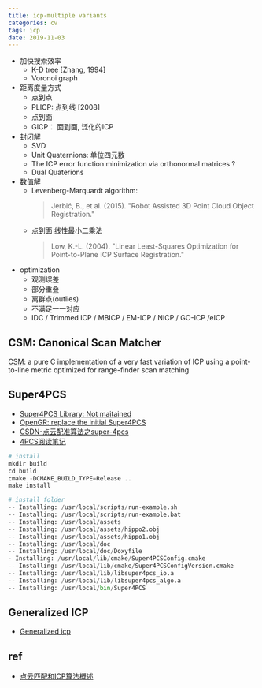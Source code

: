 ```yaml
---
title: icp-multiple variants
categories: cv
tags: icp
date: 2019-11-03
---
```


- 加快搜索效率
    - K-D tree [Zhang, 1994]
    - Voronoi graph
- 距离度量方式
    - 点到点
    - PLICP: 点到线 [2008]
    - 点到面
    - GICP： 面到面, 泛化的ICP
- 封闭解
    - SVD
    - Unit Quaternions: 单位四元数
    - The ICP error function minimization via orthonormal matrices ?
    - Dual Quaterions
- 数值解
    - Levenberg-Marquardt algorithm:
        > Jerbić, B., et al. (2015). "Robot Assisted 3D Point Cloud Object 
        Registration." 
    - 点到面 线性最小二乘法
        > Low, K.-L. (2004). "Linear Least-Squares Optimization for Point-to-Plane ICP Surface Registration."
- optimization
    - 观测误差
    - 部分重叠
    - 离群点(outlies)
    - 不满足一一对应
    - IDC / Trimmed ICP / MBICP / EM-ICP / NICP / GO-ICP /eICP

## CSM: Canonical Scan Matcher

[CSM](https://censi.science/software/csm/): a pure C implementation of a very fast variation of ICP using a point-to-line metric optimized for range-finder scan matching



## Super4PCS

- [Super4PCS Library: Not maitained ](http://nmellado.github.io/Super4PCS/)
- [OpenGR: replace the initial Super4PCS](https://storm-irit.github.io/OpenGR/index.html)
- [CSDN-点云配准算法之super-4pcs](https://blog.csdn.net/peach_blossom/article/details/80955343)
- [4PCS阅读笔记](https://blog.csdn.net/Ha_ku/article/details/79480613)

```python
# install
mkdir build
cd build
cmake -DCMAKE_BUILD_TYPE=Release ..
make install

# install folder
-- Installing: /usr/local/scripts/run-example.sh
-- Installing: /usr/local/scripts/run-example.bat
-- Installing: /usr/local/assets
-- Installing: /usr/local/assets/hippo2.obj
-- Installing: /usr/local/assets/hippo1.obj
-- Installing: /usr/local/doc
-- Installing: /usr/local/doc/Doxyfile
- Installing: /usr/local/lib/cmake/Super4PCSConfig.cmake
-- Installing: /usr/local/lib/cmake/Super4PCSConfigVersion.cmake
-- Installing: /usr/local/lib/libsuper4pcs_io.a
-- Installing: /usr/local/lib/libsuper4pcs_algo.a
-- Installing: /usr/local/bin/Super4PCS
```

## Generalized ICP

- [Generalized icp](http://www.robots.ox.ac.uk/~avsegal/generalized_icp.html)

## ref

- [点云匹配和ICP算法概述](https://www.cnblogs.com/yhlx125/p/4955337.html)

